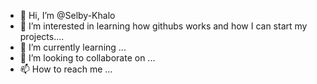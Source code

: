 - 👋 Hi, I’m @Selby-Khalo
- 👀 I’m interested in learning how githubs works and how I can start my projects....
- 🌱 I’m currently learning ...
- 💞️ I’m looking to collaborate on ...
- 📫 How to reach me ...

<!---
Selby-Khalo/Selby-Khalo is a ✨ special ✨ repository because its `README.md` (this file) appears on your GitHub profile.
You can click the Preview link to take a look at your changes.
--->
